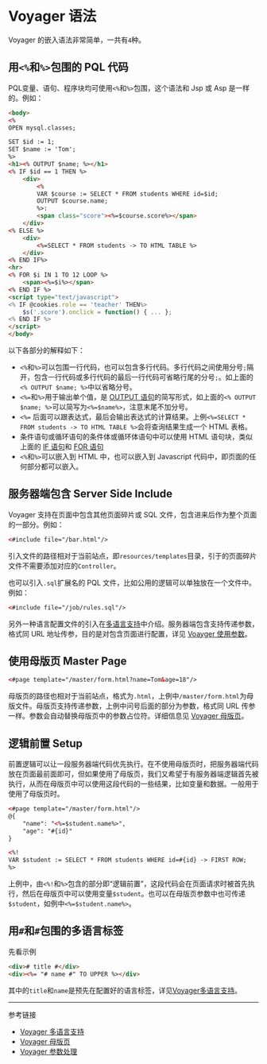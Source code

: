 # Voyager 语法

Voyager 的嵌入语法非常简单，一共有`4`种。

## 用`<%`和`%>`包围的 PQL 代码

PQL变量、语句、程序块均可使用`<%`和`%>`包围，这个语法和 Jsp 或 Asp 是一样的。例如：

```html
<body>
<%
OPEN mysql.classes;

SET $id := 1;
SET $name := 'Tom';
%>
<h1><% OUTPUT $name; %></h1>
<% IF $id == 1 THEN %>
    <div>
        <%
        VAR $course := SELECT * FROM students WHERE id=$id;
        OUTPUT $course.name;
        %>: 
        <span class="score"><%=$course.score%></span>
    </div>
<% ELSE %>
    <div>
        <%=SELECT * FROM students -> TO HTML TABLE %>
    </div>
<% END IF%>
<hr>
<% FOR $i IN 1 TO 12 LOOP %>
    <span><%=$i%></span>
<% END IF %>
<script type="text/javascript">
<% IF @cookies.role == 'teacher' THEN%>
    $s('.score').onclick = function() { ... };
<% END IF %>
</script>
</body>
```

以下各部分的解释如下：

* `<%`和`%>`可以包围一行代码，也可以包含多行代码。多行代码之间使用分号`;`隔开，包含一行代码或多行代码的最后一行代码可省略行尾的分号`;`。如上面的`<% OUTPUT $name; %>`中以省略分号。
* `<%=`和`%>`用于输出单个值，是 [OUTPUT 语句](/pql/output.md)的简写形式，如上面的`<% OUTPUT $name; %>`可以简写为`<%=$name%>`，注意末尾不加分号。
* `<%=` 后面可以跟表达式，最后会输出表达式的计算结果。上例`<%=SELECT * FROM students -> TO HTML TABLE %>`会将查询结果生成一个 HTML 表格。
* 条件语句或循环语句的条件体或循环体语句中可以使用 HTML 语句块，类似上面的 [IF 语句](/pql/if.md)和 [FOR 语句](/pql/for.md)
* `<%`和`%>`可以嵌入到 HTML 中，也可以嵌入到 Javascript 代码中，即页面的任何部分都可以嵌入。

## 服务器端包含 Server Side Include

Voyager 支持在页面中包含其他页面碎片或 SQL 文件，包含进来后作为整个页面的一部分。例如：

```html
<#include file="/bar.html"/>
```

引入文件的路径相对于当前站点，即`resources/templates`目录，引于的页面碎片文件不需要添加对应的`Controller`。

也可以引入`.sql`扩展名的 PQL 文件，比如公用的逻辑可以单独放在一个文件中。例如：

```html
<#include file="/job/rules.sql"/>
```

另外一种语言配置文件的引入在[多语言支持](/voyager/language.md)中介绍。服务器端包含支持传递参数，格式同 URL 地址传参，目的是对包含页面进行配置，详见 [Voayger 使用参数](/voyager/query.md)。

## 使用母版页 Master Page

```html
<#page template="/master/form.html?name=Tom&age=18"/>
```

母版页的路径也相对于当前站点，格式为`.html`，上例中`/master/form.html`为母版文件。母版页支持传递参数，上例中问号后面的部分为参数，格式同 URL 传参一样。参数会自动替换母版页中的参数占位符。详细信息见 [Voyager 母版页](/voyager/master.md)。

## 逻辑前置 Setup

前置逻辑可以让一段服务器端代码优先执行。在不使用母版页时，把服务器端代码放在页面最前面即可，但如果使用了母版页，我们又希望于有服务器端逻辑首先被执行，从而在母版页中可以使用这段代码的一些结果，比如变量和数据。一般用于使用了母版页时。

```html
<#page template="/master/form.html"/>
@{
    "name": "<%=$student.name%>",
    "age": "#{id}"
}

<%!
VAR $student := SELECT * FROM students WHERE id=#{id} -> FIRST ROW;
%>
```

上例中，由`<%!`和`%>`包含的部分即“逻辑前置”，这段代码会在页面请求时被首先执行，然后在母版页中可以使用变量`$student`。也可以在母版页参数中也可传递`$student`，如例中`<%=$student.name%>`。

## 用`#`和`#`包围的多语言标签

先看示例

```html
<div># title #</div>
<div><%= "# name #" TO UPPER %></div>
```

其中的`title`和`name`是预先在配置好的语言标签，详见[Voyager多语言支持](/voyager/language.md)。


---
参考链接

* [Voyager 多语言支持](/voyager/language.md)
* [Voyager 母版页](/voyager/master.md)
* [Voyager 参数处理](/voyager/query.md)